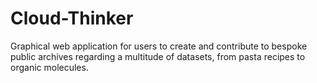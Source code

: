 # Cloud-Thinker
Graphical web application for users to create and contribute to bespoke public archives regarding a multitude of datasets, from pasta recipes to organic molecules.
